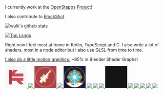 I currently work at the [OpenStapps Project](https://gitlab.com/openstapps)!

I also contribute to [BlockShot](https://github.com/orgs/BlockShot-Network/)

![wulk's github stats](https://github-readme-stats.vercel.app/api?username=wulkanat&count_private=true)

[![Top Langs](https://github-readme-stats.vercel.app/api/top-langs/?username=wulkanat&layout=compact&langs_count=30&hide=CMake,Makefile,HTML)](https://github.com/anuraghazra/github-readme-stats)

Right now I feel most at home in Kotlin, TypeScript and C. I also write a lot of shaders, most in a node editor but I also use GLSL from time to time.

[I also do a little motion graphics](https://www.behance.net/kiarotu), ~95% in Blender Shader Graphs!

<p align="left">
  <a href=https://www.behance.net/gallery/112950107/Kiarotu-Animation-V2>
    <img src="kiarotu.gif" width="72"/>
  </a>
  <a href=https://www.behance.net/gallery/105698161/5Mans-Star-Wars-Squadrons-Esport>
    <img src="https://mir-s3-cdn-cf.behance.net/project_modules/disp/a391c1105698161.5f7ec65c401b0.gif" width="72"/>
  </a>
  <a href=https://www.behance.net/gallery/109850837/BlockShot-V2>
    <img src="blockshot.gif" width="72"/>
  </a>
  <a href=https://www.behance.net/gallery/101112721/Clixoom-Science-Future>
    <img src="https://mir-s3-cdn-cf.behance.net/project_modules/disp/7f27ce101112721.5f177f5cd20d9.gif" width="72"/>
  </a>
  <a href=https://www.behance.net/gallery/101109175/SN1054-Animation>
    <img src="sn1054-small.gif" width="72"/>
  </a>
  <a href=https://www.behance.net/gallery/101112129/UNC1>
    <img src="https://cdn.discordapp.com/attachments/351728150280929290/700107857953030194/out.gif" width="72"/>
  </a>
  <a href=https://www.twitch.tv/asakesto>
    <img src="https://cdn.discordapp.com/attachments/705131849659318353/736273547646992404/Ranks_v2.gif" width="72"/>
  </a>
  <a href=https://www.twitch.tv/asakesto>
    <img src="https://cdn.discordapp.com/attachments/705131849659318353/736982611049578586/out.gif" width="72"/>
  </a>
  <a href=https://www.youtube.com/channel/UCJPePsEEmgnK7oGm0I91T3A>
    <img src="r3dout.gif" width="72"/>
  </a>
  <a href=https://www.behance.net/gallery/101111781/Titan-Squad>
    <img src="https://cdn.discordapp.com/attachments/351728150280929290/730526801167777852/out.gif" width="72"/>
  </a>
  <a href=https://www.behance.net/gallery/101109345/CoRonny>
    <img src="https://cdn.discordapp.com/attachments/351728150280929290/722169237958950994/out.gif" width="72"/>
  </a>
  <a href=https://www.behance.net/gallery/101112539/Aimingpro>
    <img src="https://mir-s3-cdn-cf.behance.net/project_modules/max_1200/4dea2d101112539.5f177eb804e3c.gif" width="72"/>
  </a>
  <a href=https://www.behance.net/gallery/101111105/Glitch-Doodle>
    <img src="https://cdn.discordapp.com/attachments/245189074988695554/718224724391624724/out.gif" width="72"/>
  </a>
  <a href=https://www.behance.net/gallery/105437635/Techno-Union-Animated-Logo>
    <img src="https://mir-s3-cdn-cf.behance.net/project_modules/max_1200/f244a1105437635.5f7929d8d1f2e.gif" width="72"/>
  </a>
</p>
